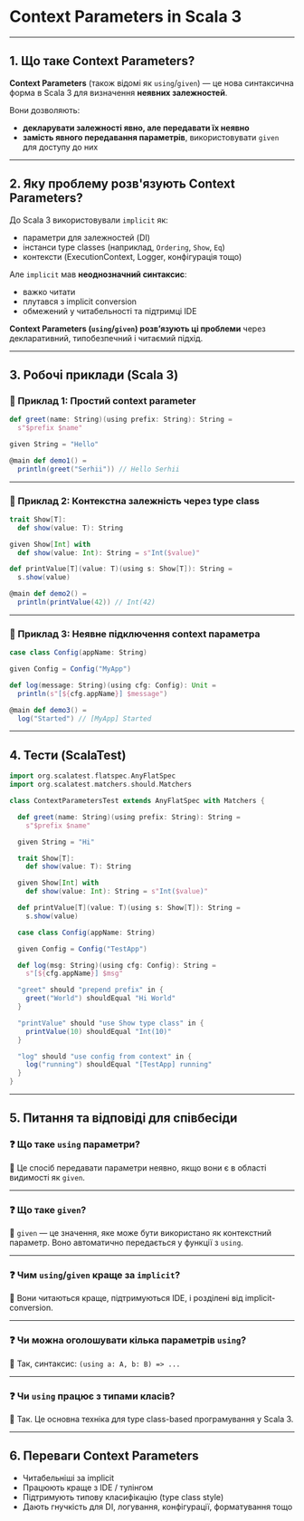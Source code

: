 # Context Parameters in Scala 3

---

## 1. Що таке Context Parameters?

**Context Parameters** (також відомі як `using`/`given`) — це нова синтаксична форма в Scala 3 для визначення **неявних залежностей**.

Вони дозволяють:
- **декларувати залежності явно, але передавати їх неявно**
- **замість явного передавання параметрів**, використовувати `given` для доступу до них

---

## 2. Яку проблему розв'язують Context Parameters?

До Scala 3 використовували `implicit` як:
- параметри для залежностей (DI)
- інстанси type classes (наприклад, `Ordering`, `Show`, `Eq`)
- контексти (ExecutionContext, Logger, конфігурація тощо)

Але `implicit` мав **неоднозначний синтаксис**:
- важко читати
- плутався з implicit conversion
- обмежений у читабельності та підтримці IDE

**Context Parameters (`using`/`given`) розвʼязують ці проблеми** через декларативний, типобезпечний і читаємий підхід.

---

## 3. Робочі приклади (Scala 3)

### 📌 Приклад 1: Простий context parameter

```scala
def greet(name: String)(using prefix: String): String =
  s"$prefix $name"

given String = "Hello"

@main def demo1() =
  println(greet("Serhii")) // Hello Serhii
```

---

### 📌 Приклад 2: Контекстна залежність через type class

```scala
trait Show[T]:
  def show(value: T): String

given Show[Int] with
  def show(value: Int): String = s"Int($value)"

def printValue[T](value: T)(using s: Show[T]): String =
  s.show(value)

@main def demo2() =
  println(printValue(42)) // Int(42)
```

---

### 📌 Приклад 3: Неявне підключення context параметра

```scala
case class Config(appName: String)

given Config = Config("MyApp")

def log(message: String)(using cfg: Config): Unit =
  println(s"[${cfg.appName}] $message")

@main def demo3() =
  log("Started") // [MyApp] Started
```

---

## 4. Тести (ScalaTest)

```scala
import org.scalatest.flatspec.AnyFlatSpec
import org.scalatest.matchers.should.Matchers

class ContextParametersTest extends AnyFlatSpec with Matchers {

  def greet(name: String)(using prefix: String): String =
    s"$prefix $name"

  given String = "Hi"

  trait Show[T]:
    def show(value: T): String

  given Show[Int] with
    def show(value: Int): String = s"Int($value)"

  def printValue[T](value: T)(using s: Show[T]): String =
    s.show(value)

  case class Config(appName: String)

  given Config = Config("TestApp")

  def log(msg: String)(using cfg: Config): String =
    s"[${cfg.appName}] $msg"

  "greet" should "prepend prefix" in {
    greet("World") shouldEqual "Hi World"
  }

  "printValue" should "use Show type class" in {
    printValue(10) shouldEqual "Int(10)"
  }

  "log" should "use config from context" in {
    log("running") shouldEqual "[TestApp] running"
  }
}
```

---

## 5. Питання та відповіді для співбесіди

### ❓ Що таке `using` параметри?

🔹 Це спосіб передавати параметри неявно, якщо вони є в області видимості як `given`.

---

### ❓ Що таке `given`?

🔹 `given` — це значення, яке може бути використано як контекстний параметр. Воно автоматично передається у функції з `using`.

---

### ❓ Чим `using`/`given` краще за `implicit`?

🔹 Вони читаються краще, підтримуються IDE, і розділені від implicit-conversion.

---

### ❓ Чи можна оголошувати кілька параметрів `using`?

🔹 Так, синтаксис: `(using a: A, b: B) => ...`

---

### ❓ Чи `using` працює з типами класів?

🔹 Так. Це основна техніка для type class-based програмування у Scala 3.

---

## 6. Переваги Context Parameters

- Читабельніші за implicit
- Працюють краще з IDE / тулінгом
- Підтримують типову класифікацію (type class style)
- Дають гнучкість для DI, логування, конфігурації, форматування тощо
